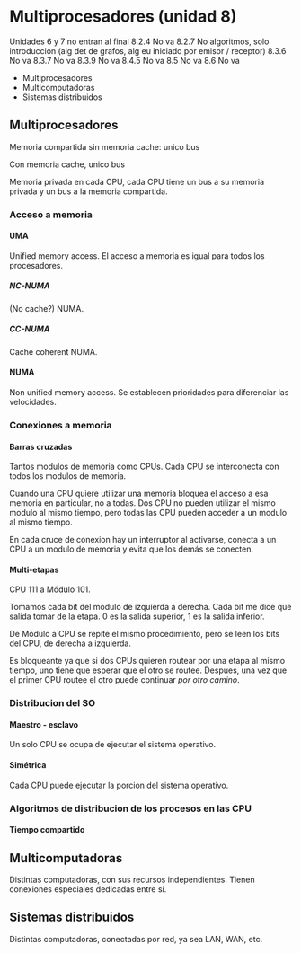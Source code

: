 # Multiprocesadores (unidad 8)

Unidades 6 y 7 no entran al final
8.2.4 No va
8.2.7 No algoritmos, solo introduccion (alg det de grafos, alg eu iniciado por emisor / receptor)
8.3.6 No va
8.3.7 No va
8.3.9 No va
8.4.5 No va
8.5 No va
8.6 No va

- Multiprocesadores
- Multicomputadoras
- Sistemas distribuidos

## Multiprocesadores

Memoria compartida sin memoria cache: unico bus  

Con memoria cache, unico bus  

Memoria privada en cada CPU, cada CPU tiene un bus a su memoria privada y un bus a la memoria compartida.

### Acceso a memoria

#### UMA

Unified memory access. El acceso a memoria es igual para todos los procesadores.

##### NC-NUMA

(No cache?) NUMA.

##### CC-NUMA

Cache coherent NUMA.

#### NUMA

Non unified memory access. Se establecen prioridades para diferenciar las velocidades.

### Conexiones a memoria

#### Barras cruzadas

Tantos modulos de memoria como CPUs. Cada CPU se interconecta con todos los modulos de memoria.

Cuando una CPU quiere utilizar una memoria bloquea el acceso a esa memoria en particular, no a todas. Dos CPU no pueden utilizar el mismo modulo al mismo tiempo, pero todas las CPU pueden acceder a un modulo al mismo tiempo.

En cada cruce de conexion hay un interruptor al activarse, conecta a un CPU a un modulo de memoria y evita que los demás se conecten.

#### Multi-etapas

CPU 111 a Módulo 101.

Tomamos cada bit del modulo de izquierda a derecha. Cada bit me dice que salida tomar de la etapa. 0 es la salida superior, 1 es la salida inferior.

De Módulo a CPU se repite el mismo procedimiento, pero se leen los bits del CPU, de derecha a izquierda.

Es bloqueante ya que si dos CPUs quieren routear por una etapa al mismo tiempo, uno tiene que esperar que el otro se routee. Despues, una vez que el primer CPU routee el otro puede continuar *por otro camino*.

### Distribucion del SO

#### Maestro - esclavo

Un solo CPU se ocupa de ejecutar el sistema operativo.

#### Simétrica

Cada CPU puede ejecutar la porcion del sistema operativo.

### Algoritmos de distribucion de los procesos en las CPU

#### Tiempo compartido

## Multicomputadoras

Distintas computadoras, con sus recursos independientes. Tienen conexiones especiales dedicadas entre sí.

## Sistemas distribuidos

Distintas computadoras, conectadas por red, ya sea LAN, WAN, etc.
